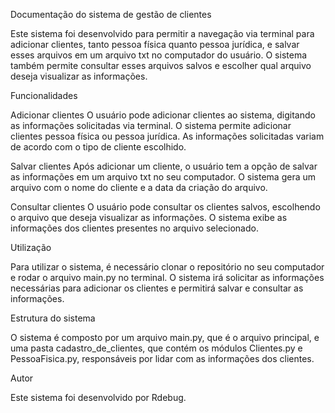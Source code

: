 Documentação do sistema de gestão de clientes

Este sistema foi desenvolvido para permitir a navegação via terminal para adicionar clientes, tanto pessoa física quanto pessoa jurídica, e salvar esses arquivos em um arquivo txt no computador do usuário. O sistema também permite consultar esses arquivos salvos e escolher qual arquivo deseja visualizar as informações.

Funcionalidades

Adicionar clientes O usuário pode adicionar clientes ao sistema, digitando as informações solicitadas via terminal. O sistema permite adicionar clientes pessoa física ou pessoa jurídica. As informações solicitadas variam de acordo com o tipo de cliente escolhido.

Salvar clientes Após adicionar um cliente, o usuário tem a opção de salvar as informações em um arquivo txt no seu computador. O sistema gera um arquivo com o nome do cliente e a data da criação do arquivo.

Consultar clientes O usuário pode consultar os clientes salvos, escolhendo o arquivo que deseja visualizar as informações. O sistema exibe as informações dos clientes presentes no arquivo selecionado.

Utilização

Para utilizar o sistema, é necessário clonar o repositório no seu computador e rodar o arquivo main.py no terminal. O sistema irá solicitar as informações necessárias para adicionar os clientes e permitirá salvar e consultar as informações.

Estrutura do sistema

O sistema é composto por um arquivo main.py, que é o arquivo principal, e uma pasta cadastro_de_clientes, que contém os módulos Clientes.py e PessoaFisica.py, responsáveis por lidar com as informações dos clientes.

Autor

Este sistema foi desenvolvido por Rdebug.
